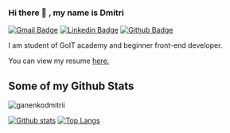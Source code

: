 ### Hi there 👋 , my name is Dmitri

[![Gmail Badge](https://img.shields.io/badge/-ganenko.dmitrii@gmail.com-c14438?style=flat&logo=Gmail&logoColor=white&link=mailto:ganenko.dmitrii@gmail.com)](mailto:ganenko.dmitrii@gmail.com) 
[![Linkedin Badge](https://img.shields.io/badge/-dmitriganenco-0072b1?style=flat&logo=Linkedin&logoColor=white&link=https://www.linkedin.com/in/dmitriganenco/)](https://www.linkedin.com/in/dmitriganenco/) [![Github Badge](https://img.shields.io/badge/-ganenkodmitrii-grey?style=flat&logo=github&logoColor=white&link=https://github.com/ganenkodmitrii/)](https://www.github.com/ganenkodmitrii/) <p align='left'>I am student of GoIT academy and beginner front-end developer.</p><p align='left'> You can view my resume <a href='https://ganenkodmitrii.github.io/go-it-marathon-project/ ' target=_blank><u>here</u>.</a></p>
## Some of my Github Stats
<p align=left> <img src=https://komarev.com/ghpvc/?username=ganenkodmitrii alt=ganenkodmitrii /> </p>

[![Github stats](https://github-readme-stats.vercel.app/api?username=ganenkodmitrii&show_icons=true&include_all_commits=true)](https://github.com/ganenkodmitrii/github-readme-stats)
[![Top Langs](https://github-readme-stats.vercel.app/api/top-langs/?username=ganenkodmitrii&layout=compact)](https://github.com/ganenkodmitrii/github-readme-stats)

